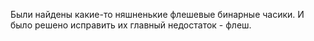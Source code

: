 Были найдены какие-то няшненькие флешевые бинарные часики.
И было решено исправить их главный недостаток - флеш.

